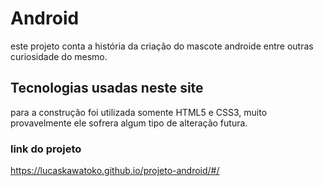 <h1>Android </h1>

<p>este projeto conta a história da criação do mascote androide entre outras curiosidade do mesmo.</p>

<h2>Tecnologias usadas neste site </h2>
<p> para a construção foi utilizada somente HTML5 e CSS3, muito provavelmente ele sofrera algum tipo de alteração futura.</p>
<h3>link do projeto</h3>

<a href="https://lucaskawatoko.github.io/projeto-android/#">https://lucaskawatoko.github.io/projeto-android/#/</a>
